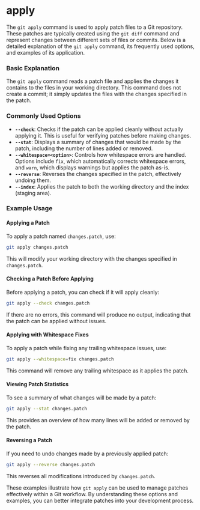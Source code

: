 # apply

The `git apply` command is used to apply patch files to a Git repository. These patches are typically created using the `git diff` command and represent changes between different sets of files or commits. Below is a detailed explanation of the `git apply` command, its frequently used options, and examples of its application.

### Basic Explanation

The `git apply` command reads a patch file and applies the changes it contains to the files in your working directory. This command does not create a commit; it simply updates the files with the changes specified in the patch.

### Commonly Used Options

* **`--check`**: Checks if the patch can be applied cleanly without actually applying it. This is useful for verifying patches before making changes.
* **`--stat`**: Displays a summary of changes that would be made by the patch, including the number of lines added or removed.
* **`--whitespace=<option>`**: Controls how whitespace errors are handled. Options include `fix`, which automatically corrects whitespace errors, and `warn`, which displays warnings but applies the patch as-is.
* **`--reverse`**: Reverses the changes specified in the patch, effectively undoing them.
* **`--index`**: Applies the patch to both the working directory and the index (staging area).

### Example Usage

#### Applying a Patch

To apply a patch named `changes.patch`, use:

```bash
git apply changes.patch
```

This will modify your working directory with the changes specified in `changes.patch`.

#### Checking a Patch Before Applying

Before applying a patch, you can check if it will apply cleanly:

```bash
git apply --check changes.patch
```

If there are no errors, this command will produce no output, indicating that the patch can be applied without issues.

#### Applying with Whitespace Fixes

To apply a patch while fixing any trailing whitespace issues, use:

```bash
git apply --whitespace=fix changes.patch
```

This command will remove any trailing whitespace as it applies the patch.

#### Viewing Patch Statistics

To see a summary of what changes will be made by a patch:

```bash
git apply --stat changes.patch
```

This provides an overview of how many lines will be added or removed by the patch.

#### Reversing a Patch

If you need to undo changes made by a previously applied patch:

```bash
git apply --reverse changes.patch
```

This reverses all modifications introduced by `changes.patch`.

These examples illustrate how `git apply` can be used to manage patches effectively within a Git workflow. By understanding these options and examples, you can better integrate patches into your development process.
